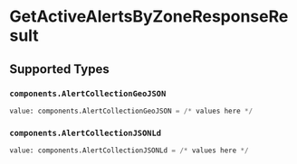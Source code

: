 # GetActiveAlertsByZoneResponseResult


## Supported Types

### `components.AlertCollectionGeoJSON`

```python
value: components.AlertCollectionGeoJSON = /* values here */
```

### `components.AlertCollectionJSONLd`

```python
value: components.AlertCollectionJSONLd = /* values here */
```

